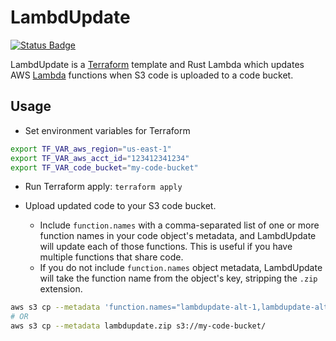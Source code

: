 # LambdUpdate

[![Status Badge](https://github.com/jluszcz/LambdUpdate/actions/workflows/build-and-deploy.yml/badge.svg)](https://github.com/jluszcz/LambdUpdate/actions/workflows/build-and-deploy.yml)

LambdUpdate is a [Terraform](https://www.terraform.io) template and Rust Lambda which updates AWS
[Lambda](https://aws.amazon.com/lambda/) functions when S3 code is uploaded to a code bucket.

## Usage

- Set environment variables for Terraform

``` bash
export TF_VAR_aws_region="us-east-1"
export TF_VAR_aws_acct_id="123412341234"
export TF_VAR_code_bucket="my-code-bucket"
```

- Run Terraform apply: `terraform apply`

- Upload updated code to your S3 code bucket.
    - Include `function.names` with a comma-separated list of one or more function names in your code object's metadata, and
      LambdUpdate will update each of those functions. This is useful if you have multiple functions that share code.
    - If you do not include `function.names` object metadata, LambdUpdate will take the function name from the object's key,
      stripping the `.zip` extension.

``` bash
aws s3 cp --metadata 'function.names="lambdupdate-alt-1,lambdupdate-alt-2"' lambdupdate.zip s3://my-code-bucket/
# OR
aws s3 cp --metadata lambdupdate.zip s3://my-code-bucket/
```
